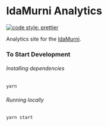 # IdaMurni Analytics

[![code style: prettier](https://img.shields.io/badge/code_style-prettier-ff69b4.svg?style=flat-square)](https://github.com/prettier/prettier)

Analytics site for the [IdaMurni](https://info.idamurni.de).

### To Start Development

###### Installing dependencies
```bash
yarn
```

###### Running locally
```bash
yarn start
```
